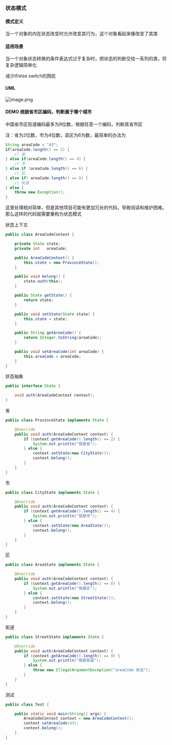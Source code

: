 ### 状态模式

#### 模式定义
当一个对象的内在状态改变时允许改变其行为，这个对象看起来像改变了其类

#### 适用场景
当一个对象状态转换的条件表达式过于复杂时，把状态的判断交给一系列的类，将复杂逻辑简单化

减少if/else switch的困扰

#### UML
![image.png](http://img.masterjoy.top/20190924/c7600382173f182b341e05b40f4be569.png)

#### DEMO 根据省市区编码，判断属于哪个城市
中国省市区街道编码最多为9位数，根据任意一个编码，判断其省市区

注：省为2位数，市为4位数，县区为6为数，最简单的办法为
```java
String areaCode = "43";
if(areaCode.length() == 2) {
    // 省
} else if(areaCode.length() == 4) {
    // 市
} else if (areaCode.length() == 6) {
    // 区
} else if( areaCode.length() == 9) {
    // 街道
} else {
    throw new Exception();
}
```
这里处理相对简单，但是其他项目可能有更加冗长的代码，导致阅读和维护困难。
那么这样的代码就需要重构为状态模式

状态上下文
```java
public class AreaCodeContext {

    private State state;
    private int   areaCode;

    public AreaCodeContext() {
        this.state = new ProvinceState();
    }

    public void belong() {
        state.auth(this);
    }

    public State getState() {
        return state;
    }

    public void setState(State state) {
        this.state = state;
    }

    public String getAreaCode() {
        return Integer.toString(areaCode);
    }

    public void setAreaCode(int areaCode) {
        this.areaCode = areaCode;
    }
}
```
状态抽象
```java
public interface State {

    void auth(AreaCodeContext context);
}

```
省
```java
public class ProvinceState implements State {

    @Override
    public void auth(AreaCodeContext context) {
        if (context.getAreaCode().length() == 2) {
            System.out.println("我是省");
        } else {
            context.setState(new CityState());
            context.belong();
        }
    }
}
```
市
```java
public class CityState implements State {

    @Override
    public void auth(AreaCodeContext context) {
        if (context.getAreaCode().length() == 4) {
            System.out.println("我是市");
        } else {
            context.setState(new AreaState());
            context.belong();
        }
    }
}
```
区
```java
public class AreaState implements State {

    @Override
    public void auth(AreaCodeContext context) {
        if (context.getAreaCode().length() == 6) {
            System.out.println("我是区");
        } else {
            context.setState(new StreetState());
            context.belong();
        }
    }
}
```
街道
```java
public class StreetState implements State {

    @Override
    public void auth(AreaCodeContext context) {
        if (context.getAreaCode().length() == 9) {
            System.out.println("我是街道");
        } else {
            throw new IllegalArgumentException("areaCode 非法");
        }
    }
}
```
测试
```java
public class Test {

    public static void main(String[] args) {
        AreaCodeContext context = new AreaCodeContext();
        context.setAreaCode(43);
        context.belong();
    }
}
```